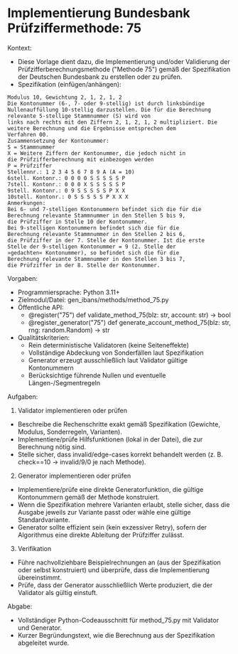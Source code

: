 # Implementierung Bundesbank Prüfziffermethode: 75

Kontext:
- Diese Vorlage dient dazu, die Implementierung und/oder Validierung der Prüfzifferberechnungsmethode ("Methode 75") gemäß der Spezifikation der Deutschen Bundesbank zu erstellen oder zu prüfen.
- Spezifikation (einfügen/anhängen):

```Text
Modulus 10, Gewichtung 2, 1, 2, 1, 2
Die Kontonummer (6-, 7- oder 9-stellig) ist durch linksbündige
Nullenauffüllung 10-stellig darzustellen. Die für die Berechnung
relevante 5-stellige Stammnummer (S) wird von
links nach rechts mit den Ziffern 2, 1, 2, 1, 2 multipliziert. Die
weitere Berechnung und die Ergebnisse entsprechen dem
Verfahren 00.
Zusammensetzung der Kontonummer:
S = Stammnummer
X = Weitere Ziffern der Kontonummer, die jedoch nicht in
die Prüfzifferberechnung mit einbezogen werden
P = Prüfziffer
Stellennr.: 1 2 3 4 5 6 7 8 9 A (A = 10)
6stell. Kontonr.: 0 0 0 0 S S S S S P
7stell. Kontonr.: 0 0 0 X S S S S S P
9stell. Kontonr.: 0 9 S S S S S P X X
10stell. Kontonr.: 0 S S S S S P X X X
Anmerkungen:
Bei 6- und 7-stelligen Kontonummern befindet sich die für die
Berechnung relevante Stammnummer in den Stellen 5 bis 9,
die Prüfziffer in Stelle 10 der Kontonummer.
Bei 9-stelligen Kontonummern befindet sich die für die
Berechnung relevante Stammnummer in den Stellen 2 bis 6,
die Prüfziffer in der 7. Stelle der Kontonummer. Ist die erste
Stelle der 9-stelligen Kontonummer = 9 (2. Stelle der
»gedachten« Kontonummer), so befindet sich die für die
Berechnung relevante Stammnummer in den Stellen 3 bis 7,
die Prüfziffer in der 8. Stelle der Kontonummer.
```

Vorgaben:
- Programmiersprache: Python 3.11+
- Zielmodul/Datei: gen_ibans/methods/method_75.py
- Öffentliche API:
  - @register("75") def validate_method_75(blz: str, account: str) -> bool
  - @register_generator("75") def generate_account_method_75(blz: str, rng: random.Random) -> str
- Qualitätskriterien:
  - Rein deterministische Validatoren (keine Seiteneffekte)
  - Vollständige Abdeckung von Sonderfällen laut Spezifikation
  - Generator erzeugt ausschließlich laut Validator gültige Kontonummern
  - Berücksichtige führende Nullen und eventuelle Längen-/Segmentregeln

Aufgaben:
1) Validator implementieren oder prüfen
- Beschreibe die Rechenschritte exakt gemäß Spezifikation (Gewichte, Modulus, Sonderregeln, Varianten).
- Implementiere/prüfe Hilfsfunktionen (lokal in der Datei), die zur Berechnung nötig sind.
- Stelle sicher, dass invalid/edge-cases korrekt behandelt werden (z. B. check==10 -> invalid/9/0 je nach Methode).

2) Generator implementieren oder prüfen
- Implementiere/prüfe eine direkte Generatorfunktion, die gültige Kontonummern gemäß der Methode konstruiert.
- Wenn die Spezifikation mehrere Varianten erlaubt, stelle sicher, dass die Ausgabe jeweils zur Variante passt oder wähle eine gültige Standardvariante.
- Generator sollte effizient sein (kein exzessiver Retry), sofern der Algorithmus eine direkte Ableitung der Prüfziffer zulässt.

3) Verifikation
- Führe nachvollziehbare Beispielrechnungen an (aus der Spezifikation oder selbst konstruiert) und überprüfe, dass die Implementierung übereinstimmt.
- Prüfe, dass der Generator ausschließlich Werte produziert, die der Validator als gültig einstuft.

Abgabe:
- Vollständiger Python-Codeausschnitt für method_75.py mit Validator und Generator.
- Kurzer Begründungstext, wie die Berechnung aus der Spezifikation abgeleitet wurde.